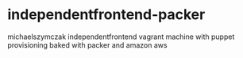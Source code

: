 independentfrontend-packer
==========================

michaelszymczak independentfrontend vagrant machine with puppet provisioning baked with packer and amazon aws
